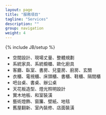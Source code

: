 ```yaml
---
layout: page
title: "服務項目"
tagline: "Services"
description: ""
group: navigation
weight: 4
---
```

{% include JB/setup %}

<ul>
    <li>空間設計、現場丈量、整體規劃</li>
    <li>系統家具、系統櫥櫃、歐化廚具</li>
    <li>客廳、臥室、書房、兒童房、廚房、玄關</li>
    <li>衣櫃、電視櫃、床頭櫃、書櫃、鞋櫃、隔間櫃</li>
    <li>吧台桌、書桌、辦公桌</li>
    <li>天花板造型、燈光照明設計</li>
    <li>實木地板、和室裝潢</li>
    <li>藝術燈飾、窗簾、壁紙、地毯</li>
    <li>舊屋翻新、室內裝修、店面裝潢</li>
</ul>
